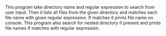 This program take directory name and regular expression to search from user input. Then it lists all files from the given directory and matches each file name with given regular expression. If matches it prints file name on console. This program also search for nested directory if present and prints file names if matches with regular expression.
